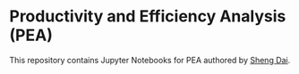 # Productivity and Efficiency Analysis (**PEA**)
This repository contains Jupyter Notebooks for PEA authored by [Sheng Dai](https://www.researchgate.net/profile/Sheng_Dai8).
